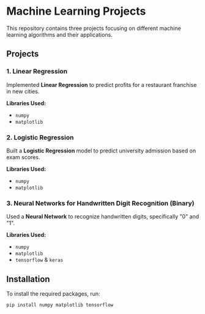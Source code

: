 # Machine Learning Projects

This repository contains three projects focusing on different machine learning algorithms and their applications.

## Projects

### 1. Linear Regression
Implemented **Linear Regression** to predict profits for a restaurant franchise in new cities.

**Libraries Used:**
- `numpy`
- `matplotlib`

### 2. Logistic Regression
Built a **Logistic Regression** model to predict university admission based on exam scores.

**Libraries Used:**
- `numpy`
- `matplotlib`

### 3. Neural Networks for Handwritten Digit Recognition (Binary)
Used a **Neural Network** to recognize handwritten digits, specifically "0" and "1".

**Libraries Used:**
- `numpy`
- `matplotlib`
- `tensorflow` & `keras`

## Installation

To install the required packages, run:

```bash
pip install numpy matplotlib tensorflow
